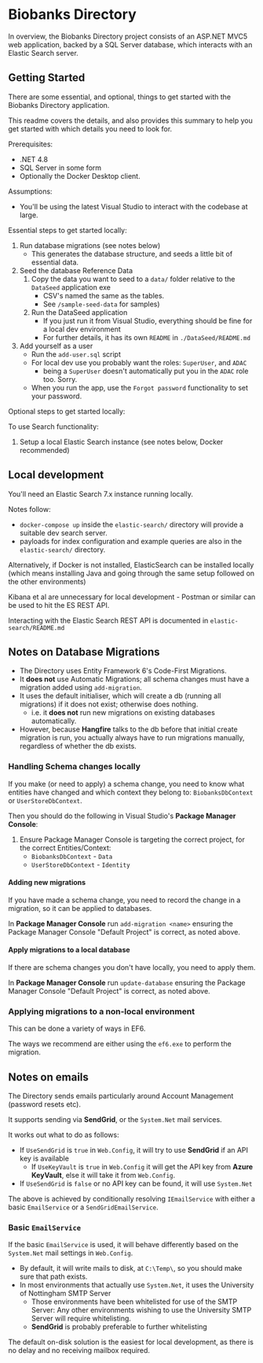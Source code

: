 # Biobanks Directory

In overview, the Biobanks Directory project consists of an ASP.NET MVC5 web application, backed by a SQL Server database, which interacts with an Elastic Search server.

## Getting Started

There are some essential, and optional, things to get started with the Biobanks Directory application.

This readme covers the details, and also provides this summary to help you get started with which details you need to look for.

Prerequisites:

- .NET 4.8
- SQL Server in some form
- Optionally the Docker Desktop client.

Assumptions:

- You'll be using the latest Visual Studio to interact with the codebase at large.

Essential steps to get started locally:

1. Run database migrations (see notes below)
   - This generates the database structure, and seeds a little bit of essential data.
1. Seed the database Reference Data
   1. Copy the data you want to seed to a `data/` folder relative to the `DataSeed` application exe
      - CSV's named the same as the tables.
      - See `/sample-seed-data` for samples)
   1. Run the DataSeed application
      - If you just run it from Visual Studio, everything should be fine for a local dev environment
      - For further details, it has its own `README` in `./DataSeed/README.md`
1. Add yourself as a user
    - Run the `add-user.sql` script
    - For local dev use you probably want the roles: `SuperUser`, and `ADAC`
      - being a `SuperUser` doesn't automatically put you in the `ADAC` role too. Sorry.
    - When you run the app, use the `Forgot password` functionality to set your password.

Optional steps to get started locally:

To use Search functionality:

1. Setup a local Elastic Search instance (see notes below, Docker recommended)

## Local development

You'll need an Elastic Search 7.x instance running locally.

Notes follow:

- `docker-compose up` inside the `elastic-search/` directory will provide a suitable dev search server.
- payloads for index configuration and example queries are also in the `elastic-search/` directory.

Alternatively, if Docker is not installed, ElasticSearch can be installed locally (which means installing Java and going through the same setup followed on the other environments)

Kibana et al are unnecessary for local development - Postman or similar can be used to hit the ES REST API.

Interacting with the Elastic Search REST API is documented in `elastic-search/README.md`

## Notes on Database Migrations

- The Directory uses Entity Framework 6's Code-First Migrations.
- It **does not** use Automatic Migrations; all schema changes must have a migration added using `add-migration`.
- It uses the default initialiser, which will create a db (running all migrations) if it does not exist; otherwise does nothing.
  - i.e. it **does not** run new migrations on existing databases automatically.
- However, because **Hangfire** talks to the db before that initial create migration is run, you actually always have to run migrations manually, regardless of whether the db exists.

### Handling Schema changes locally

If you make (or need to apply) a schema change, you need to know what entities have changed and which context they belong to: `BiobanksDbContext` or `UserStoreDbContext`.

Then you should do the following in Visual Studio's **Package Manager Console**:

1. Ensure Package Manager Console is targeting the correct project, for the correct Entities/Context:
   - `BiobanksDbContext` - `Data`
   - `UserStoreDbContext` - `Identity`

#### Adding new migrations

If you have made a schema change, you need to record the change in a migration, so it can be applied to databases.

In **Package Manager Console** run `add-migration <name>` ensuring the Package Manager Console "Default Project" is correct, as noted above.

#### Apply migrations to a local database

If there are schema changes you don't have locally, you need to apply them.

In **Package Manager Console** run `update-database` ensuring the Package Manager Console "Default Project" is correct, as noted above.

### Applying migrations to a non-local environment

This can be done a variety of ways in EF6.

The ways we recommend are either using the `ef6.exe` to perform the migration.

## Notes on emails

The Directory sends emails particularly around Account Management (password resets etc).

It supports sending via **SendGrid**, or the `System.Net` mail services.

It works out what to do as follows:

- If `UseSendGrid` is `true` in `Web.Config`, it will try to use **SendGrid** if an API key is available
  - If `UseKeyVault` is `true` in `Web.Config` it will get the API key from **Azure KeyVault**, else it will take it from `Web.Config`.
- If `UseSendGrid` is `false` or no API key can be found, it will use `System.Net`

The above is achieved by conditionally resolving `IEmailService` with either a basic `EmailService` or a `SendGridEmailService`.

### Basic `EmailService`

If the basic `EmailService` is used, it will behave differently based on the `System.Net` mail settings in `Web.Config`.

- By default, it will write mails to disk, at `C:\Temp\`, so you should make sure that path exists.
- In most environments that actually use `System.Net`, it uses the University of Nottingham SMTP Server
  - Those environments have been whitelisted for use of the SMTP Server: Any other environments wishing to use the University SMTP Server will require whitelisting.
  - **SendGrid** is probably preferable to further whitelisting

The default on-disk solution is the easiest for local development, as there is no delay and no receiving mailbox required.


